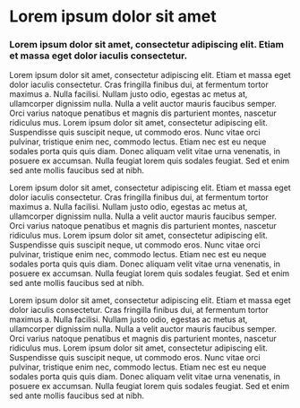 # Lorem ipsum dolor sit amet

### Lorem ipsum dolor sit amet, consectetur adipiscing elit. Etiam et massa eget dolor iaculis consectetur.

Lorem ipsum dolor sit amet, consectetur adipiscing elit. Etiam et massa eget dolor iaculis consectetur. Cras fringilla finibus dui, at fermentum tortor maximus a. Nulla facilisi. Nullam justo odio, egestas ac metus at, ullamcorper dignissim nulla. Nulla a velit auctor mauris faucibus semper. Orci varius natoque penatibus et magnis dis parturient montes, nascetur ridiculus mus. Lorem ipsum dolor sit amet, consectetur adipiscing elit. Suspendisse quis suscipit neque, ut commodo eros. Nunc vitae orci pulvinar, tristique enim nec, commodo lectus. Etiam nec est eu neque sodales porta quis quis diam. Donec aliquam velit vitae urna venenatis, in posuere ex accumsan. Nulla feugiat lorem quis sodales feugiat. Sed et enim sed ante mollis faucibus sed at nibh.

Lorem ipsum dolor sit amet, consectetur adipiscing elit. Etiam et massa eget dolor iaculis consectetur. Cras fringilla finibus dui, at fermentum tortor maximus a. Nulla facilisi. Nullam justo odio, egestas ac metus at, ullamcorper dignissim nulla. Nulla a velit auctor mauris faucibus semper. Orci varius natoque penatibus et magnis dis parturient montes, nascetur ridiculus mus. Lorem ipsum dolor sit amet, consectetur adipiscing elit. Suspendisse quis suscipit neque, ut commodo eros. Nunc vitae orci pulvinar, tristique enim nec, commodo lectus. Etiam nec est eu neque sodales porta quis quis diam. Donec aliquam velit vitae urna venenatis, in posuere ex accumsan. Nulla feugiat lorem quis sodales feugiat. Sed et enim sed ante mollis faucibus sed at nibh.

Lorem ipsum dolor sit amet, consectetur adipiscing elit. Etiam et massa eget dolor iaculis consectetur. Cras fringilla finibus dui, at fermentum tortor maximus a. Nulla facilisi. Nullam justo odio, egestas ac metus at, ullamcorper dignissim nulla. Nulla a velit auctor mauris faucibus semper. Orci varius natoque penatibus et magnis dis parturient montes, nascetur ridiculus mus. Lorem ipsum dolor sit amet, consectetur adipiscing elit. Suspendisse quis suscipit neque, ut commodo eros. Nunc vitae orci pulvinar, tristique enim nec, commodo lectus. Etiam nec est eu neque sodales porta quis quis diam. Donec aliquam velit vitae urna venenatis, in posuere ex accumsan. Nulla feugiat lorem quis sodales feugiat. Sed et enim sed ante mollis faucibus sed at nibh.
